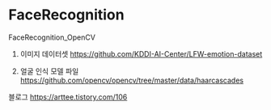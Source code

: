 # FaceRecognition
FaceRecognition_OpenCV


1. 이미지 데이터셋
https://github.com/KDDI-AI-Center/LFW-emotion-dataset

2. 얼굴 인식 모델 파일
https://github.com/opencv/opencv/tree/master/data/haarcascades


블로그
https://arttee.tistory.com/106
